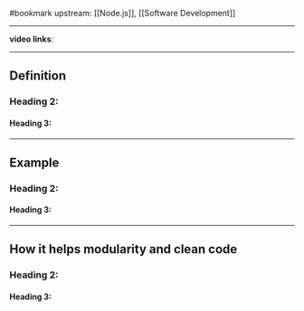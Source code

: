 #bookmark 
upstream: [[Node.js]], [[Software Development]]

---

**video links**: 

---

## Definition
### Heading 2: 
#### Heading 3: 

--- 

## Example 
### Heading 2: 
#### Heading 3: 

---

## How it helps modularity and clean code 
### Heading 2: 
#### Heading 3: 





